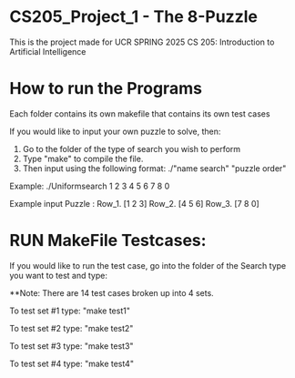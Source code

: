 # CS205_Project_1 - The 8-Puzzle
This is the project made for UCR SPRING 2025 CS 205: Introduction to Artificial Intelligence 

# How to run the Programs
Each folder contains its own makefile that contains its own test cases

If you would like to input your own puzzle to solve, then: 
1. Go to the folder of the type of search you wish to perform
2. Type "make" to compile the file.
3. Then input using the following format: ./"name search" "puzzle order" 

Example: ./Uniformsearch 1 2 3 4 5 6 7 8 0

Example input Puzzle : 
Row_1. [1 2 3]
Row_2. [4 5 6]
Row_3. [7 8 0]

# RUN MakeFile Testcases:

If you would like to run the test case, go into the folder of the Search type you want to test and type:

**Note: There are 14 test cases broken up into 4 sets. 

To test set #1 type: "make test1"

To test set #2 type: "make test2"

To test set #3 type: "make test3"

To test set #4 type: "make test4"




